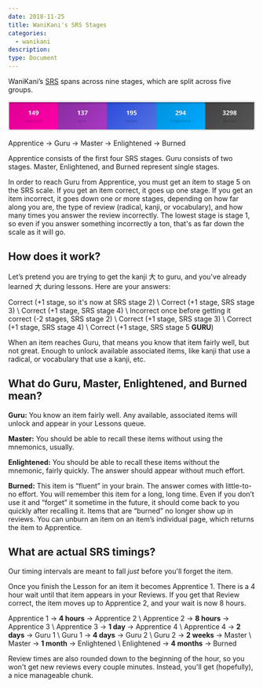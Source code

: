 ```yaml
---
date: 2018-11-25
title: WaniKani's SRS Stages
categories:
  - wanikani
description:
type: Document
---
```


WaniKani’s [SRS](/wanikani/srs/) spans across nine stages, which are split across five groups.

![WaniKani's SRS](/images/wanikani-srs.png)

Apprentice → Guru → Master → Enlightened → Burned

Apprentice consists of the first four SRS stages. Guru consists of two stages. Master, Enlightened, and Burned represent single stages.

In order to reach Guru from Apprentice, you must get an item to stage 5 on the SRS scale. If you get an item correct, it goes up one stage. If you get an item incorrect, it goes down one or more stages, depending on how far along you are, the type of review (radical, kanji, or vocabulary), and how many times you answer the review incorrectly. The lowest stage is stage 1, so even if you answer something incorrectly a ton, that's as far down the scale as it will go.

## How does it work?

Let’s pretend you are trying to get the kanji 大 to guru, and you've already learned 大 during lessons. Here are your answers:

Correct (+1 stage, so it's now at SRS stage 2) \\
Correct (+1 stage, SRS stage 3) \\
Correct (+1 stage, SRS stage 4) \\
Incorrect once before getting it correct (-2 stages, SRS stage 2) \\
Correct (+1 stage, SRS stage 3) \\
Correct (+1 stage, SRS stage 4) \\
Correct (+1 stage, SRS stage 5 **GURU**)

When an item reaches Guru, that means you know that item fairly well, but not great. Enough to unlock available associated items, like kanji that use a radical, or vocabulary that use a kanji, etc.

## What do Guru, Master, Enlightened, and Burned mean?

**Guru:** You know an item fairly well. Any available, associated items will unlock and appear in your Lessons queue.

**Master:** You should be able to recall these items without using the mnemonics, usually.

**Enlightened:** You should be able to recall these items without the mnemonic, fairly quickly. The answer should appear without much effort.

**Burned:** This item is “fluent” in your brain. The answer comes with little-to-no effort. You will remember this item for a long, long time. Even if you don’t use it and “forget” it sometime in the future, it should come back to you quickly after recalling it. Items that are “burned” no longer show up in reviews. You can unburn an item on an item’s individual page, which returns the item to Apprentice.

## What are actual SRS timings?

Our timing intervals are meant to fall _just_ before you'll forget the item.

Once you finish the Lesson for an item it becomes Apprentice 1. There is a 4 hour wait until that item appears in your Reviews. If you get that Review correct, the item moves up to Apprentice 2, and your wait is now 8 hours.

Apprentice 1 → **4 hours** → Apprentice 2 \\
Apprentice 2 → **8 hours** → Apprentice 3 \\
Apprentice 3 → **1 day** → Apprentice 4 \\
Apprentice 4 → **2 days** → Guru 1 \\
Guru 1 → **4 days** → Guru 2 \\
Guru 2 → **2 weeks** → Master \\
Master → **1 month** → Enlightened \\
Enlightened → **4 months** → Burned

Review times are also rounded down to the beginning of the hour, so you won't get new reviews every couple minutes. Instead, you'll get (hopefully), a nice manageable chunk.
